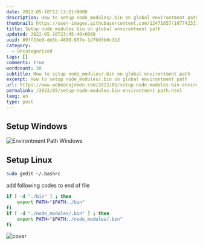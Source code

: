 ```yaml
---
date: 2022-05-10T12:13:21+0000
description: How to setup node_modules/.bin on global environtment path
thumbnail: https://user-images.githubusercontent.com/12471057/167742331-5e5ea481-cbfc-4a9a-87fd-7b404b16a4dc.png
title: Setup node_modules bin on global environtment path
updated: 2022-05-10T23:45:40+0000
uuid: 89ff33e9-de5b-4888-857e-1d7b93b0c3b2
category:
  - Uncategorized
tags: []
comments: true
wordcount: 30
subtitle: How to setup node_modules/.bin on global environtment path
excerpt: How to setup node_modules/.bin on global environtment path
url: https://www.webmanajemen.com/2022/05/setup-node-modules-bin-environtment-path.html
permalink: /2022/05/setup-node-modules-bin-environtment-path.html
lang: en
type: post
---
```


## Setup Windows
![Environtment Path Windows](https://user-images.githubusercontent.com/12471057/167625486-8ba5d865-b3e5-4cec-bdb5-6c335ff5b2d6.png)

## Setup Linux
```bash
sudo gedit ~/.bashrc
```
add following codes to end of file
```bash
if [ -d "./bin" ] ; then
    export PATH="$PATH:./bin"
fi
if [ -d "./node_modules/.bin" ] ; then
    export PATH="$PATH:./node_modules/.bin"
fi
```

![cover](https://user-images.githubusercontent.com/12471057/167742331-5e5ea481-cbfc-4a9a-87fd-7b404b16a4dc.png)
